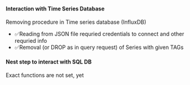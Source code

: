#### Interaction with Time Series Database
Removing procedure in Time series database (InfluxDB)
- ✅Reading from JSON file requried credentials to connect and other requried info
- ✅Removal (or DROP as in query request) of Series with given TAGs
#### Nest step to interact with SQL DB
Exact functions are not set, yet
